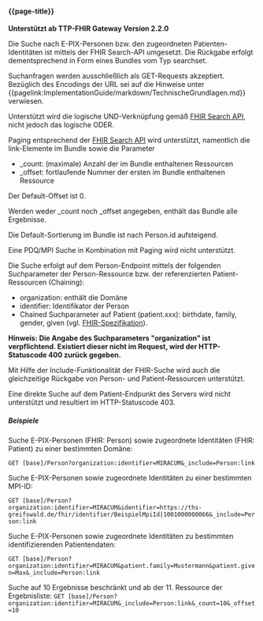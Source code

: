 #### {{page-title}}

**Unterstützt ab TTP-FHIR Gateway Version 2.2.0**

Die Suche nach E-PIX-Personen bzw. den zugeordneten Patienten-Identitäten ist mittels der FHIR Search-API umgesetzt. Die Rückgabe erfolgt dementsprechend in Form eines Bundles vom Typ searchset.

Suchanfragen werden ausschließlich als GET-Requests akzeptiert. Bezüglich des Encodings der URL sei auf die Hinweise unter {{pagelink:ImplementationGuide/markdown/TechnischeGrundlagen.md}} verwiesen.

Unterstützt wird die logische UND-Verknüpfung gemäß [FHIR Search API](http://hl7.org/fhir/r4/search.html), nicht jedoch das logische ODER.

Paging entsprechend der [FHIR Search API](http://hl7.org/fhir/r4/search.html) wird unterstützt, namentlich die link-Elemente im Bundle sowie die Parameter
* _count: (maximale) Anzahl der im Bundle enthaltenen Ressourcen
* _offset: fortlaufende Nummer der ersten im Bundle enthaltenen Ressource

Der Default-Offset ist 0.

Werden weder _count noch _offset angegeben, enthält das Bundle alle Ergebnisse.

Die Default-Sortierung im Bundle ist nach Person.id aufsteigend.

Eine PDQ/MPI Suche in Kombination mit Paging wird nicht unterstützt.

Die Suche erfolgt auf dem Person-Endpoint mittels der folgenden Suchparameter der Person-Ressource bzw. der referenzierten Patient-Ressourcen (Chaining):

* organization: enthält die Domäne
* identifier: Identifikator der Person
* Chained Suchparameter auf Patient (patient.xxx): birthdate, family, gender, given (vgl. [FHIR-Spezifikation](http://www.hl7.org/fhir/r4/patient.html#search)).

**Hinweis: Die Angabe des Suchparameters "organization" ist verpflichtend. Existiert dieser nicht im Request, wird der HTTP-Statuscode 400 zurück gegeben.**

Mit Hilfe der Include-Funktionalität der FHIR-Suche wird auch die gleichzeitige Rückgabe von Person- und Patient-Ressourcen unterstützt.

Eine direkte Suche auf dem Patient-Endpunkt des Servers wird nicht unterstützt und resultiert im HTTP-Statuscode 403.


##### **Beispiele**

Suche E-PIX-Personen (FHIR: Person) sowie zugeordnete Identitäten (FHIR: Patient) zu einer bestimmten Domäne:

`
GET [base]/Person?organization:identifier=MIRACUM&_include=Person:link
`

Suche E-PIX-Personen sowie zugeordnete Identitäten zu einer bestimmten MPI-ID:

`
GET [base]/Person?organization:identifier=MIRACUM&identifier=https://ths-greifswald.de/fhir/identifier/BeispielMpiId|1001000000066&_include=Person:link
`

Suche E-PIX-Personen sowie zugeordnete Identitäten zu bestimmten identifizierenden Patientendaten:

`
GET [base]/Person?organization:identifier=MIRACUM&patient.family=Mustermann&patient.given=Max&_include=Person:link
`

Suche auf 10 Ergebnisse beschränkt und ab der 11. Ressource der Ergebnisliste:
`
GET [base]/Person?organization:identifier=MIRACUM&_include=Person:link&_count=10&_offset=10
`
